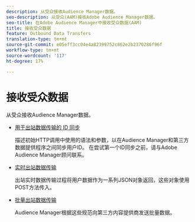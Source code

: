 ```yaml
---
description: 从受众接收Audience Manager数据。
seo-description: 从受众(AAM)接收Adobe Audience Manager数据。
seo-title: 在Adobe Audience Manager中接收受众数据(AAM)
title: 接收受众数据
feature: Outbound Data Transfers
translation-type: tm+mt
source-git-commit: e05eff3cc04e4a82399752c862e2b2370286f96f
workflow-type: tm+mt
source-wordcount: '117'
ht-degree: 17%

---
```



# 接收受众数据

从受众接收Audience Manager数据。

* [用于出站数据传输的 ID 同步](id-sync-outbound.md)

   描述初始HTTP调用中使用的语法和参数，以在Audience Manager和第三方数据提供程序之间同步用户ID。 在尝试第一个ID同步之前，请与Adobe Audience Manager顾问联系。

* [实时出站数据传输](real-time-outbound-transfers/real-time-outbound-transfers.md)

   出站实时数据传输过程将用户数据作为一系列JSON对象返回，这些对象使用POST方法传入。

* [批量出站数据传输](batch-outbound-transfers/batch-outbound-overview.md)

   Audience Manager根据这些规范向第三方内容提供商发送批量数据。
